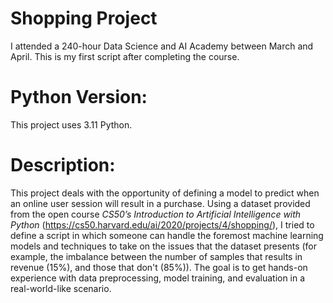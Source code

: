 # Shopping Project
I attended a 240-hour Data Science and AI Academy between March and April. This is my first script after completing the course.

# Python Version: 
This project uses 3.11 Python.

# Description:
This project deals with the opportunity of defining a model to predict when an online user session will result in a purchase.
Using a dataset provided from the open course _CS50’s Introduction to Artificial Intelligence with Python_ (https://cs50.harvard.edu/ai/2020/projects/4/shopping/), I tried to define a script in which someone can handle the foremost machine learning models and techniques to take on the issues that the dataset presents (for example, the imbalance between the number of samples that results in revenue (15%), and those that don't (85%)).
The goal is to get hands-on experience with data preprocessing, model training, and evaluation in a real-world-like scenario.
